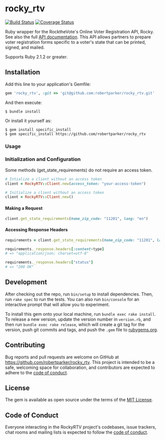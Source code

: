 # rocky_rtv

[![Build Status](https://travis-ci.org/robertparker/rocky_rtv.svg?branch=master)](https://travis-ci.org/robertparker/rocky_rtv)
[![Coverage Status](https://coveralls.io/repos/github/robertparker/rocky_rtv/badge.svg?branch=master)](https://coveralls.io/github/robertparker/rocky_rtv?branch=master)

Ruby wrapper for the RocktheVote's Online Voter Registration API, Rocky. See also the full [API documentation](https://rock-the-vote.github.io/Voter-Registration-Tool-API-Docs/). This API allows partners to prepare voter registration forms specific to a voter's state that can be printed, signed, and mailed. 

Supports Ruby 2.1.2 or greater.

## Installation

Add this line to your application's Gemfile:

```ruby
gem 'rocky_rtv', :git => 'git@github.com:robertparker/rocky_rtv.git'
```

And then execute:

    $ bundle install

Or install it yourself as:

	$ gem install specific_install
    $ gem specific_install https://github.com/robertparker/rocky_rtv

### Usage

### Initialization and Configuration

Some methods (get_state_requirements) do not require an access token.

```ruby
# Intialize a client without an access token
client = RockyRTV::Client.new(access_token: "your-access-token")

# Initialize a client without an access token
client = RockyRTV::Client.new()
```

#### Making a Request

```ruby
client.get_state_requirements(home_zip_code: "11201", lang: "en")

```

#### Accessing Response Headers

```ruby
requirements = client.get_state_requirements(home_zip_code: "11201", lang: en)

requirements._response.headers[:content-type]
# => "application/json; charset=utf-8"

requirements._response.headers["status"]
# => "200 OK"
```

## Development

After checking out the repo, run `bin/setup` to install dependencies. Then, run `rake spec` to run the tests. You can also run `bin/console` for an interactive prompt that will allow you to experiment.

To install this gem onto your local machine, run `bundle exec rake install`. To release a new version, update the version number in `version.rb`, and then run `bundle exec rake release`, which will create a git tag for the version, push git commits and tags, and push the `.gem` file to [rubygems.org](https://rubygems.org).

## Contributing

Bug reports and pull requests are welcome on GitHub at https://github.com/robertparker/rocky_rtv. This project is intended to be a safe, welcoming space for collaboration, and contributors are expected to adhere to the [code of conduct](https://github.com/robertparker/rocky_rtv/blob/master/CODE_OF_CONDUCT.md).


## License

The gem is available as open source under the terms of the [MIT License](https://opensource.org/licenses/MIT).

## Code of Conduct

Everyone interacting in the RockyRTV project's codebases, issue trackers, chat rooms and mailing lists is expected to follow the [code of conduct](https://github.com/[USERNAME]/rocky_rtv/blob/master/CODE_OF_CONDUCT.md).
